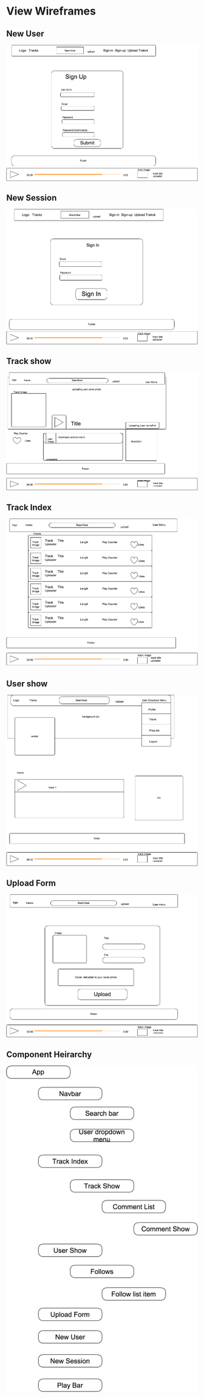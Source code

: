 # View Wireframes

## New User
![new-user]

## New Session
![new-session]

## Track show
![track]

## Track Index
![track-index]

## User show
![user]

## Upload Form
![upload-form]

## Component Heirarchy
![component-heirarchy]

[new-user]: ./wireframes/new_user.png
[new-session]: ./wireframes/new_session.png
[track]: ./wireframes/track.png
[track-index]: ./wireframes/tracks_index.png
[user]: ./wireframes/user.png
[upload-form]: ./wireframes/upload.png
[component-heirarchy]: ./wireframes/component_heirarchy.png
